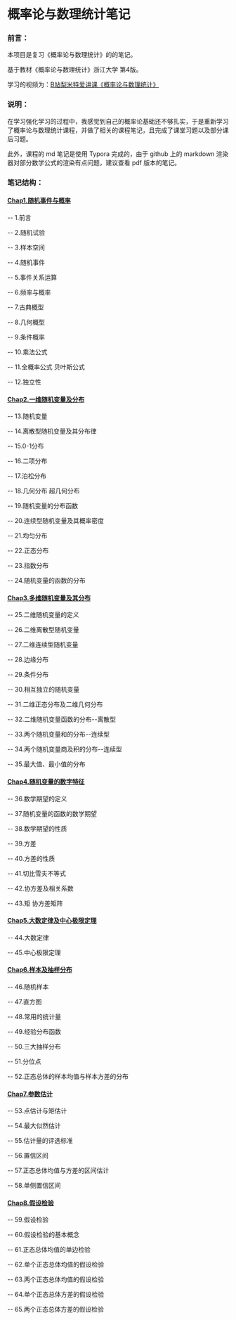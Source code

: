 # 概率论与数理统计笔记

### 前言：

本项目是复习《概率论与数理统计》的的笔记。

基于教材《概率论与数理统计》浙江大学 第4版。

学习的视频为：[B站梨米特爱讲课《概率论与数理统计》](https://www.bilibili.com/video/BV1D741147G5?spm_id_from=333.788.videopod.episodes&vd_source=6eb606dcf1ba50cf37cbe4a348667b7e)

### 说明：

在学习强化学习的过程中，我感觉到自己的概率论基础还不够扎实，于是重新学习了概率论与数理统计课程，并做了相关的课程笔记，且完成了课堂习题以及部分课后习题。



此外，课程的 md 笔记是使用 Typora 完成的，由于 github 上的 markdown 渲染器对部分数学公式的渲染有点问题，建议查看 pdf 版本的笔记。

### 笔记结构：

#### [Chap1.随机事件与概率](https://github.com/niejnan/Probability-Theory-Notes/blob/main/Chap1.随机事件与概率.pdf)

-- 1.前言

-- 2.随机试验

-- 3.样本空间

-- 4.随机事件

-- 5.事件关系运算

-- 6.频率与概率

-- 7.古典概型

-- 8.几何概型

-- 9.条件概率

-- 10.乘法公式

-- 11.全概率公式 贝叶斯公式

-- 12.独立性

#### [Chap2.一维随机变量及分布](https://github.com/niejnan/Probability-Theory-Notes/blob/main/Chap2.一维随机变量及分布.pdf)

-- 13.随机变量

-- 14.离散型随机变量及其分布律

-- 15.0-1分布

-- 16.二项分布

-- 17.泊松分布

-- 18.几何分布 超几何分布

-- 19.随机变量的分布函数

-- 20.连续型随机变量及其概率密度

-- 21.均匀分布

-- 22.正态分布

-- 23.指数分布

-- 24.随机变量的函数的分布

#### [Chap3.多维随机变量及其分布](https://github.com/niejnan/Probability-Theory-Notes/blob/main/Chap3.多维随机变量及其分布.pdf)

-- 25.二维随机变量的定义

-- 26.二维离散型随机变量

-- 27.二维连续型随机变量

-- 28.边缘分布

-- 29.条件分布

-- 30.相互独立的随机变量

-- 31.二维正态分布及二维几何分布

-- 32.二维随机变量函数的分布--离散型

-- 33.两个随机变量和的分布--连续型

-- 34.两个随机变量商及积的分布--连续型

-- 35.最大值、最小值的分布

#### [Chap4.随机变量的数字特征](https://github.com/niejnan/Probability-Theory-Notes/blob/main/Chap4.随机变量的数字特征.pdf)

-- 36.数学期望的定义

-- 37.随机变量的函数的数学期望

-- 38.数学期望的性质

-- 39.方差

-- 40.方差的性质

-- 41.切比雪夫不等式

-- 42.协方差及相关系数

-- 43.矩 协方差矩阵

#### [Chap5.大数定律及中心极限定理](https://github.com/niejnan/Probability-Theory-Notes/blob/main/Chap5.大数定律与中心极限定理.pdf)

-- 44.大数定律

-- 45.中心极限定理

#### [Chap6.样本及抽样分布](https://github.com/niejnan/Probability-Theory-Notes/blob/main/Chap6.样本以及抽样分布.pdf)

-- 46.随机样本

-- 47.直方图

-- 48.常用的统计量

-- 49.经验分布函数

-- 50.三大抽样分布

-- 51.分位点

-- 52.正态总体的样本均值与样本方差的分布

#### [Chap7.参数估计](https://github.com/niejnan/Probability-Theory-Notes/blob/main/Chap7.参数估计.pdf)

-- 53.点估计与矩估计

-- 54.最大似然估计

-- 55.估计量的评选标准

-- 56.置信区间

-- 57.正态总体均值与方差的区间估计

-- 58.单侧置信区间

#### [Chap8.假设检验](https://github.com/niejnan/Probability-Theory-Notes/blob/main/Chap8.假设检验.pdf)

-- 59.假设检验

-- 60.假设检验的基本概念

-- 61.正态总体均值的单边检验

-- 62.单个正态总体均值的假设检验

-- 63.两个正态总体均值的假设检验

-- 64.单个正态总体方差的假设检验

-- 65.两个正态总体方差的假设检验



